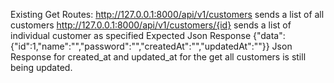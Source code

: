 Existing Get Routes:
http://127.0.0.1:8000/api/v1/customers sends a list of all customers
http://127.0.0.1:8000/api/v1/customers/{id} sends a list of individual customer as specified
Expected Json Response
{"data":{"id":1,"name":"","password":"","createdAt":"","updatedAt":""}}
Json Response for created_at  and updated_at for the get all customers is still being updated.

